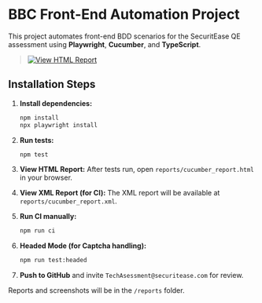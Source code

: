 # BBC Front-End Automation Project

This project automates front-end BDD scenarios for the SecuritEase QE assessment using **Playwright**, **Cucumber**, and **TypeScript**.

> [![View HTML Report](https://img.shields.io/badge/HTML%20Report-Online-blue?logo=github)](https://nikitapierce.github.io/BBC_Frontend_Automation_Assignment/cucumber_report.html)


## Installation Steps

1. **Install dependencies:**
   ```bash
   npm install
   npx playwright install
   ```

2. **Run tests:**
   ```bash
   npm test
   ```

3. **View HTML Report:**
   After tests run, open `reports/cucumber_report.html` in your browser.

4. **View XML Report (for CI):**
   The XML report will be available at `reports/cucumber_report.xml`.

5. **Run CI manually:**
   ```bash
   npm run ci
   ```

6. **Headed Mode (for Captcha handling):**
   ```bash
   npm run test:headed
   ```

7. **Push to GitHub** and invite `TechAsessment@securitease.com` for review.

Reports and screenshots will be in the `/reports` folder.
